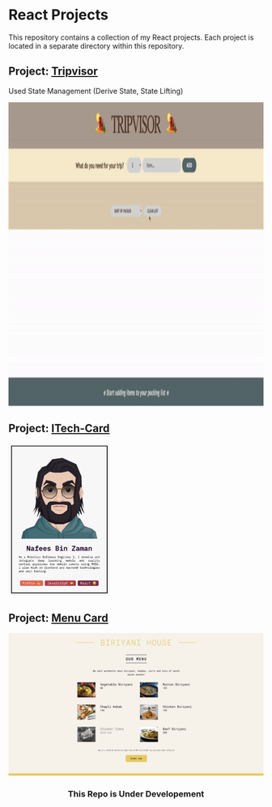 # React Projects

This repository contains a collection of my React projects. Each project is located in a separate directory within this repository.

## Project: [Tripvisor](./tripvisor/)
Used State Management (Derive State, State Lifting)


<img src="tripvisor/public/trip.gif" width="900" height="600"/>


## Project: [ITech-Card](./intro_card/)

<img src="intro_card/public/i_card.png" width="200" height="300" />

## Project: [Menu Card](./menu_card/)

<img src="menu_card/public/ss.png"/>
<center>
    <h3>This Repo is Under Developement</h3>
</center>
